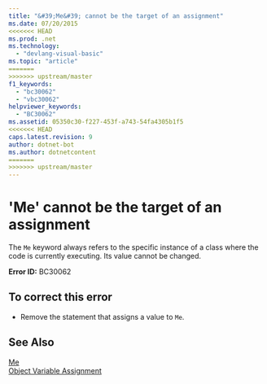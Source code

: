 ```yaml
---
title: "&#39;Me&#39; cannot be the target of an assignment"
ms.date: 07/20/2015
<<<<<<< HEAD
ms.prod: .net
ms.technology: 
  - "devlang-visual-basic"
ms.topic: "article"
=======
>>>>>>> upstream/master
f1_keywords: 
  - "bc30062"
  - "vbc30062"
helpviewer_keywords: 
  - "BC30062"
ms.assetid: 05350c30-f227-453f-a743-54fa4305b1f5
<<<<<<< HEAD
caps.latest.revision: 9
author: dotnet-bot
ms.author: dotnetcontent
=======
>>>>>>> upstream/master
---
```

# &#39;Me&#39; cannot be the target of an assignment
The `Me` keyword always refers to the specific instance of a class where the code is currently executing. Its value cannot be changed.  
  
 **Error ID:** BC30062  
  
## To correct this error  
  
-   Remove the statement that assigns a value to `Me`.  
  
## See Also  
 [Me](~/docs/visual-basic/programming-guide/program-structure/me-my-mybase-and-myclass.md#me)  
 [Object Variable Assignment](../../visual-basic/programming-guide/language-features/variables/object-variable-assignment.md)
